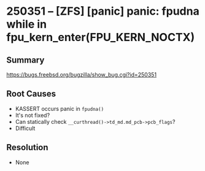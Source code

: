 # 250351 – [ZFS] [panic] panic: fpudna while in fpu_kern_enter(FPU_KERN_NOCTX)

## Summary

https://bugs.freebsd.org/bugzilla/show_bug.cgi?id=250351

## Root Causes

* KASSERT occurs panic in `fpudna()`
* It's not fixed?
* Can statically check `__curthread()->td_md.md_pcb->pcb_flags`?
* Difficult

## Resolution

* None
